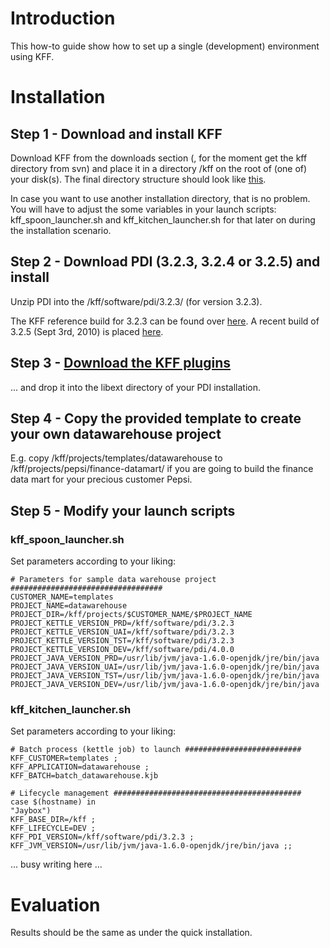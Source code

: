 # Introduction #
This how-to guide show how to set up a single (development) environment using KFF.

# Installation #
## Step 1 - Download and install KFF ##
Download KFF from the downloads section (, for the moment get the kff directory from svn) and place it in a directory /kff on the root of (one of) your disk(s). The final directory structure should look like [this](StandardsDirectory.md).

In case you want to use another installation directory, that is no problem. You will have to adjust the some variables in your launch scripts: kff\_spoon\_launcher.sh and kff\_kitchen\_launcher.sh for that later on during the installation scenario.

## Step 2 - Download PDI (3.2.3, 3.2.4 or 3.2.5) and install ##
Unzip PDI into the /kff/software/pdi/3.2.3/ (for version 3.2.3).

The KFF reference build for 3.2.3 can be found over [here](http://kettle3.s3.amazonaws.com/pdi-ce-3.2.3-r13847.zip).
A recent build of 3.2.5 (Sept 3rd, 2010) is placed [here](http://kettle3.s3.amazonaws.com/pdi-ce-3.2.5-r13847.zip).


## Step 3 - [Download the KFF plugins](http://code.google.com/p/kettle-franchise/downloads/detail?name=kff-plugins.jar&can=2&q=) ##
... and drop it into the libext directory of your PDI installation.

## Step 4 - Copy the provided template to create your own datawarehouse project ##

E.g. copy /kff/projects/templates/datawarehouse to /kff/projects/pepsi/finance-datamart/ if you are going to build the finance data mart for your precious customer Pepsi.

## Step 5 - Modify your launch scripts ##
### kff\_spoon\_launcher.sh ###
Set parameters according to your liking:

```
# Parameters for sample data warehouse project ##################################
CUSTOMER_NAME=templates
PROJECT_NAME=datawarehouse
PROJECT_DIR=/kff/projects/$CUSTOMER_NAME/$PROJECT_NAME
PROJECT_KETTLE_VERSION_PRD=/kff/software/pdi/3.2.3
PROJECT_KETTLE_VERSION_UAI=/kff/software/pdi/3.2.3
PROJECT_KETTLE_VERSION_TST=/kff/software/pdi/3.2.3
PROJECT_KETTLE_VERSION_DEV=/kff/software/pdi/4.0.0
PROJECT_JAVA_VERSION_PRD=/usr/lib/jvm/java-1.6.0-openjdk/jre/bin/java
PROJECT_JAVA_VERSION_UAI=/usr/lib/jvm/java-1.6.0-openjdk/jre/bin/java
PROJECT_JAVA_VERSION_TST=/usr/lib/jvm/java-1.6.0-openjdk/jre/bin/java
PROJECT_JAVA_VERSION_DEV=/usr/lib/jvm/java-1.6.0-openjdk/jre/bin/java
```

### kff\_kitchen\_launcher.sh ###
Set parameters according to your liking:

```
# Batch process (kettle job) to launch ##########################
KFF_CUSTOMER=templates ;
KFF_APPLICATION=datawarehouse ;
KFF_BATCH=batch_datawarehouse.kjb
```

```
# Lifecycle management ##########################################
case $(hostname) in
"Jaybox")
KFF_BASE_DIR=/kff ;
KFF_LIFECYCLE=DEV ; 
KFF_PDI_VERSION=/kff/software/pdi/3.2.3 ; 
KFF_JVM_VERSION=/usr/lib/jvm/java-1.6.0-openjdk/jre/bin/java ;;
```


... busy writing here ...

# Evaluation #
Results should be the same as under the quick installation.